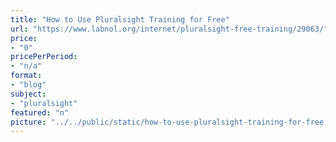 ```yaml
---
title: "How to Use Pluralsight Training for Free"
url: "https://www.labnol.org/internet/pluralsight-free-training/29063/"
price: 
- "0"
pricePerPeriod: 
- "n/a"
format: 
- "blog"
subject: 
- "pluralsight"
featured: "n"
picture: "../../public/static/how-to-use-pluralsight-training-for-free.png"
---
```

